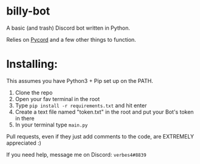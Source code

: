 # billy-bot
A basic (and trash) Discord bot written in Python.

Relies on [Pycord](https://pycord.dev/) and a few other things to function. 

# Installing:
This assumes you have Python3 + Pip set up on the PATH.
1) Clone the repo
2) Open your fav terminal in the root
3) Type `pip install -r requirements.txt` and hit enter
4) Create a text file named "token.txt" in the root and put your Bot's token in there
8) In your terminal type `main.py`

Pull requests, even if they just add comments to the code, are EXTREMELY appreciated :)

If you need help, message me on Discord: `verbes4#8839`
